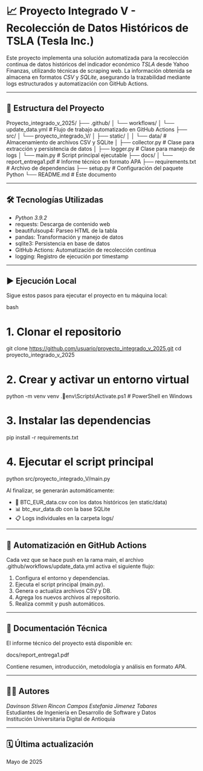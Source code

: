 # 📈 Proyecto Integrado V - Recolección de Datos Históricos de TSLA (Tesla Inc.)

Este proyecto implementa una solución automatizada para la recolección continua de datos históricos del indicador económico *TSLA* desde Yahoo Finanzas, utilizando técnicas de scraping web. La información obtenida se almacena en formatos *CSV* y *SQLite*, asegurando la trazabilidad mediante logs estructurados y automatización con GitHub Actions.

---

## 📁 Estructura del Proyecto


Proyecto_integrado_v_2025/
├── .github/
│   └── workflows/
│       └── update_data.yml         # Flujo de trabajo automatizado en GitHub Actions
├── src/
│   └── proyecto_integrado_V/
│       ├── static/
│       │   └── data/               # Almacenamiento de archivos CSV y SQLite
│       ├── collector.py            # Clase para extracción y persistencia de datos
│       ├── logger.py               # Clase para manejo de logs
│       └── main.py                 # Script principal ejecutable
├── docs/
│   └── report_entrega1.pdf         # Informe técnico en formato APA
├── requirements.txt                # Archivo de dependencias
├── setup.py                        # Configuración del paquete Python
└── README.md                       # Este documento


---

## 🛠 Tecnologías Utilizadas

- *Python 3.9.2*
- requests: Descarga de contenido web
- beautifulsoup4: Parseo HTML de la tabla
- pandas: Transformación y manejo de datos
- sqlite3: Persistencia en base de datos
- GitHub Actions: Automatización de recolección continua
- logging: Registro de ejecución por timestamp

---

## ▶ Ejecución Local

Sigue estos pasos para ejecutar el proyecto en tu máquina local:

bash
# 1. Clonar el repositorio
git clone https://github.com/usuario/proyecto_integrado_v_2025.git
cd proyecto_integrado_v_2025

# 2. Crear y activar un entorno virtual
python -m venv venv
.env\Scripts\Activate.ps1  # PowerShell en Windows

# 3. Instalar las dependencias
pip install -r requirements.txt

# 4. Ejecutar el script principal
python src/proyecto_integrado_V/main.py


Al finalizar, se generarán automáticamente:

- 📄 BTC_EUR_data.csv con los datos históricos (en static/data)
- 📊 btc_eur_data.db con la base SQLite
- 📋 Logs individuales en la carpeta logs/

---

## 🤖 Automatización en GitHub Actions

Cada vez que se hace push en la rama main, el archivo .github/workflows/update_data.yml activa el siguiente flujo:

1. Configura el entorno y dependencias.
2. Ejecuta el script principal (main.py).
3. Genera o actualiza archivos CSV y DB.
4. Agrega los nuevos archivos al repositorio.
5. Realiza commit y push automáticos.

---

## 📄 Documentación Técnica

El informe técnico del proyecto está disponible en:


docs/report_entrega1.pdf


Contiene resumen, introducción, metodología y análisis en formato *APA*.

---

## 👩‍💻 Autores

*Davinson Stiven Rincon Campos*
*Estefania Jimenez Tabares*  
Estudiantes de Ingeniería en Desarrollo de Software y Datos  
Institución Universitaria Digital de Antioquia  

---

## 🗓 Última actualización

Mayo de 2025
